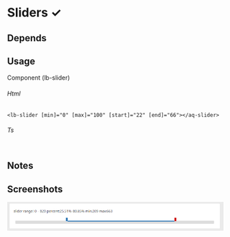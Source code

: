 # Sliders ✓

## Depends 

## Usage
Component (lb-slider)

###### Html
```
<lb-slider [min]="0" [max]="100" [start]="22" [end]="66"></aq-slider>
```
###### Ts
```

``` 

## Notes
 
## Screenshots 

![](Screenshots/RangeSlider.png)
